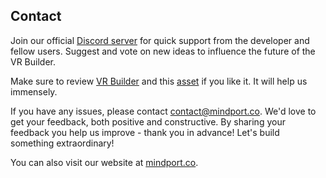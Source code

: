 ## Contact

Join our official [Discord server](http://community.mindport.co) for quick support from the developer and fellow users.
Suggest and vote on new ideas to influence the future of the VR Builder.

Make sure to review [VR Builder](https://assetstore.unity.com/packages/tools/visual-scripting/vr-builder-201913) and
this [asset](https://u3d.as/2Stq) if you like it. It will help us immensely.

If you have any issues, please contact [contact@mindport.co](mailto:contact@mindport.co). We'd love to get your
feedback, both positive and constructive. By sharing your feedback you help us improve - thank you in advance!
Let's build something extraordinary!

You can also visit our website at [mindport.co](http://www.mindport.co).
